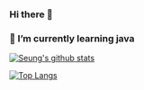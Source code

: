 ### Hi there 👋
### 🌱 I’m currently learning java

[![Seung's github stats](https://github-readme-stats.vercel.app/api?username=seunghee-ryu&count_private=true&show_icons=true&theme=vue&hide=prs,issues)](https://github.com/seunghee-ryu/github-readme-stats)

[![Top Langs](https://github-readme-stats.vercel.app/api/top-langs/?username=seunghee-ryu&layout=compact&theme=vue)](https://github.com/seunghee-ryu/github-readme-stats)


<!--
**seunghee-ryu/seunghee-ryu** is a ✨ _special_ ✨ repository because its `README.md` (this file) appears on your GitHub profile.

Here are some ideas to get you started:

- 🔭 I’m currently working on ...
- 🌱 I’m currently learning ...
- 👯 I’m looking to collaborate on ...
- 🤔 I’m looking for help with ...
- 💬 Ask me about ...
- 📫 How to reach me: ...
- 😄 Pronouns: ...
- ⚡ Fun fact: ...
-->
